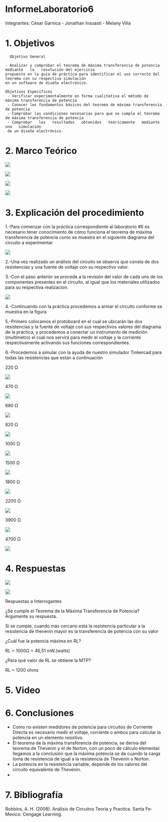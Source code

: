 # InformeLaboratorio6

Integrantes: César Garnica - Jonathan Insuasti - Melany Villa

# 1. Objetivos 

      Objetivo General
     
    - Analizar y comprobar el teorema de máxima transferencia de potencia  mediante   la   resolución del ejercicio
    propuesto en la guía de práctica para identificar el uso correcto del teorema con su respectiva simulación 
    en un software de diseño electrónico.
    
    Objetivos Específicos
     - Verificar experimentalmente en forma cualitativa el método de máxima transferencia de potencia 
     - Conocer los fundamentos básicos del teorema de máxima transferencia de potencia
     - Comprobar las condiciones necesarias para que se cumpla el teorema de máxima transferencia de potencia
     - Comprobar   los   resultados   obtenidos   teóricamente   mediante   una   simulación  
     de un diseño electrónico.

    
# 2. Marco Teórico

![](https://github.com/mjvilla1/ImagenesLab6/blob/main/maxima%20transferencia%20de%20potencia.PNG)

![](https://github.com/mjvilla1/ImagenesLab6/blob/main/Tabla%20%236.PNG)

![](https://github.com/mjvilla1/ImagenesLab6/blob/main/Tabla%20%236.1.PNG)

![](https://github.com/mjvilla1/ImagenesLab6/blob/main/Tabla%20%236.2.PNG)
# 3. Explicación  del procedimiento

1.-Para comenzar con la práctica correspondiente al laboratorio #6 es necesario tener conocimiento de cómo funciona el teorema de máxima transferencia de potencia 
como se muestra en el siguiente diagrama del circuito a experimentar 

![](https://github.com/mjvilla1/ImagenesLab6/blob/main/Circuito%20MTP.PNG)

2.-Una vez realizado un análisis del circuito se observa que consta de dos resistencias y una fuente de voltaje 
con su respectivo valor.


3.-Con el paso anterior se procede a la revisión del valor de cada uno de los componentes presentes en el circuito, 
al igual que los materiales utilizados para su respectiva realizacion. 

![](https://github.com/mjvilla1/ImagenesLab6/blob/main/Materiales%20MTP.PNG)

4.-Continuando con la práctica procedemos a armar el circuito conforme se muestra en la figura 

5.-Primero colocamos el protoboard en el cual se ubicarán las dos resistencias y la fuente de voltaje con sus respectivos valores del diagrama de la práctica, y procedemos a conectar un instrumento de medición (multímetro) el cual nos servirá para medir 
el voltaje y la corriente respectivamente activando sus funciones correspondientes.

6.-Procedemos a simular con la ayuda de nuestro simulador Tinkercad para todas las resistencias que estan a continuación 

220 Ω

![](https://github.com/mjvilla1/ImagenesLab6/blob/main/220%20Ohm.PNG)

470 Ω

![](https://github.com/mjvilla1/ImagenesLab6/blob/main/470%20Ohms.PNG)

680 Ω

![](https://github.com/mjvilla1/ImagenesLab6/blob/main/680%20Ohms.PNG)


820 Ω

![](https://github.com/mjvilla1/ImagenesLab6/blob/main/820%20Ohms.PNG)

1000 Ω

![](https://github.com/mjvilla1/ImagenesLab6/blob/main/1000%20Ohms.PNG)

1500 Ω

![](https://github.com/mjvilla1/ImagenesLab6/blob/main/1500%20Ohms.PNG)

1800 Ω

![](https://github.com/mjvilla1/ImagenesLab6/blob/main/Resistencia%20de%201800.PNG)

2200 Ω

![](https://github.com/mjvilla1/ImagenesLab6/blob/main/Resistencia%20de%202200.PNG)

3900 Ω

![](https://github.com/mjvilla1/ImagenesLab6/blob/main/Resistencia%20de%203900.PNG)

4700 Ω

![](https://github.com/mjvilla1/ImagenesLab6/blob/main/Resistencia%20de%204700.PNG)


#  4. Respuestas 

![](https://github.com/mjvilla1/ImagenesLab6/blob/main/Resistencias%201-5.PNG)

![](https://github.com/mjvilla1/ImagenesLab6/blob/main/MTP%206-10%20Resistencias.PNG)

Respuestas a Interrogantes

¿Se cumple el Teorema de la Máxima Transferencia de Potencia? Argumente su respuesta.

Si se cumple, cuando más cercano esta la resistencia particular a la resistencia de thevenin mayor es la transferencia 
de potencia con su valor

¿Cuál fue la potencia máxima en RL?

RL = 1000Ω = 46,51 mW.(watts)

¿Para qué valor de RL se obtiene la MTP?

RL = 1200 ohms

# 5. Video



# 6. Conclusiones

- Como no existen medidores de potencia para circuitos de Corriente Directa es necesario medir el voltaje, 
corriente o ambos para calcular la potencia en un elemento resistivo.
- El teorema de la máxima transferencia de potencia, se deriva del teorema de Thevenin y el de Norton, 
con un poco de cálculo elemental: llegamos a la conclusión que la máxima potencia se da cuando la carga toma de 
resistencia de igual a la resistencia de Thevenin o Norton.
- La potencia en la resistencia variable, depende de los valores del circuito equivalente de Thevenin.
- 

# 7. Bibliografía 

Robbins, A. H. (2008). Análisis de Circuitos Teoria y Practica. Santa Fe-Mexico: Cengage Learning.
